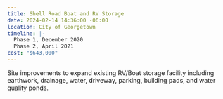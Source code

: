 ```yaml
---
title: Shell Road Boat and RV Storage
date: 2024-02-14 14:36:00 -06:00
location: City of Georgetown
timeline: |-
  Phase 1, December 2020
  Phase 2, April 2021
cost: "$643,000"
---
```


Site improvements to expand existing RV/Boat storage facility including earthwork, drainage, water, driveway, parking, building pads, and water quality ponds.
